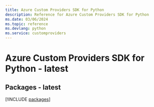 ```yaml
---
title: Azure Custom Providers SDK for Python
description: Reference for Azure Custom Providers SDK for Python
ms.date: 03/06/2024
ms.topic: reference
ms.devlang: python
ms.service: customproviders
---
```

# Azure Custom Providers SDK for Python - latest
## Packages - latest
[!INCLUDE [packages](custom-providers-index.md)]